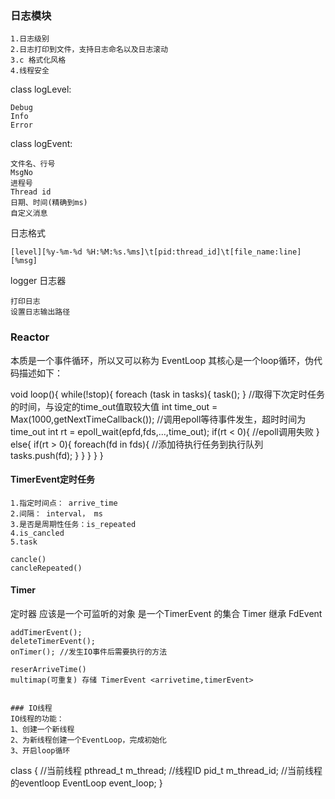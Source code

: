 ### 日志模块
```````
1.日志级别
2.日志打印到文件，支持日志命名以及日志滚动
3.c 格式化风格
4.线程安全
```````
class logLevel:
`````
Debug
Info
Error
`````

class logEvent:
``````
文件名、行号
MsgNo
进程号
Thread id
日期、时间(精确到ms)
自定义消息
``````
日志格式
``````
[level][%y-%m-%d %H:%M:%s.%ms]\t[pid:thread_id]\t[file_name:line][%msg]
``````

logger 日志器
``````
打印日志
设置日志输出路径
``````

### Reactor
本质是一个事件循环，所以又可以称为 EventLoop
其核心是一个loop循环，伪代码描述如下：

void loop(){
    while(!stop){
        foreach (task in tasks){
        task();
        }
        //取得下次定时任务的时间，与设定的time_out值取较大值
        int time_out = Max(1000,getNextTimeCallback());
        //调用epoll等待事件发生，超时时间为time_out
        int rt = epoll_wait(epfd,fds,...,time_out);
        if(rt < 0){
            //epoll调用失败
        }
        else{
            if(rt > 0){
                foreach(fd in fds){
                    //添加待执行任务到执行队列
                    tasks.push(fd);
                }
            }
        }
    }
}

#### TimerEvent定时任务
````
1.指定时间点： arrive_time
2.间隔： interval， ms
3.是否是周期性任务：is_repeated
4.is_cancled
5.task

cancle()
cancleRepeated()
````

#### Timer 
定时器 应该是一个可监听的对象 是一个TimerEvent 的集合
Timer 继承 FdEvent
````
addTimerEvent();
deleteTimerEvent();
onTimer(); //发生IO事件后需要执行的方法

reserArriveTime()
multimap(可重复) 存储 TimerEvent <arrivetime,timerEvent>


### IO线程
IO线程的功能：
1、创建一个新线程
2、为新线程创建一个EventLoop，完成初始化
3、开启loop循环
`````
class {
    //当前线程
    pthread_t m_thread;
    //线程ID
    pid_t m_thread_id;
    //当前线程的eventloop
    EventLoop event_loop;
}
`````